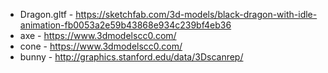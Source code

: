 - Dragon.gltf - https://sketchfab.com/3d-models/black-dragon-with-idle-animation-fb0053a2e59b43868e934c239bf4eb36
- axe - https://www.3dmodelscc0.com/
- cone - https://www.3dmodelscc0.com/
- bunny - http://graphics.stanford.edu/data/3Dscanrep/
